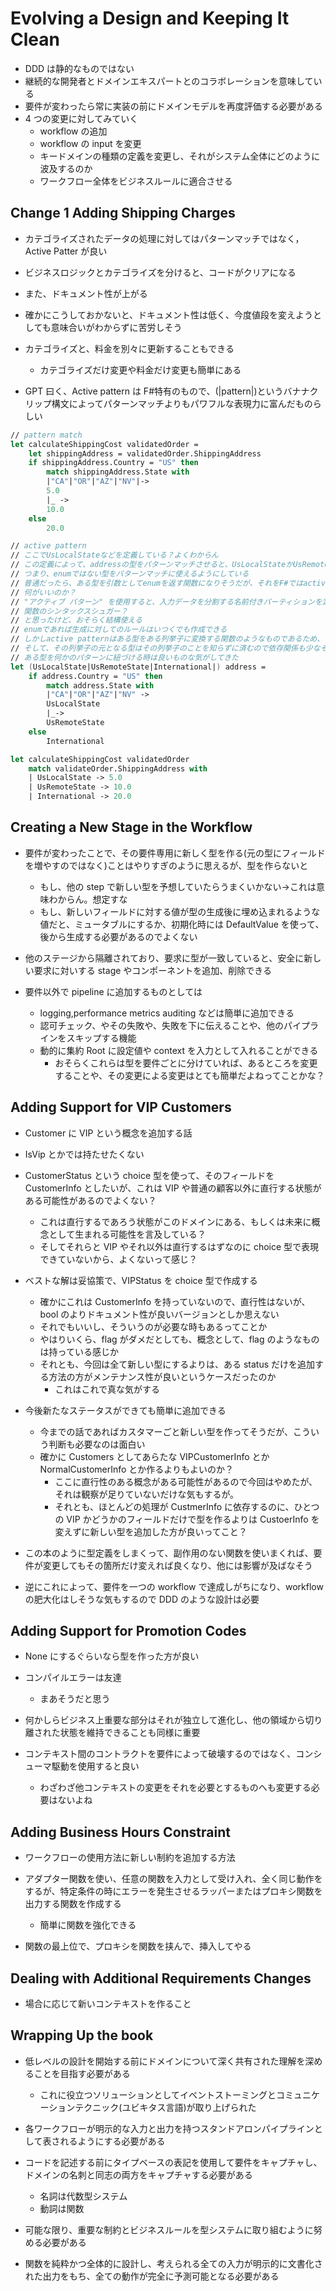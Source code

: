 # Evolving a Design and Keeping It Clean

- DDD は静的なものではない
- 継続的な開発者とドメインエキスパートとのコラボレーションを意味している
- 要件が変わったら常に実装の前にドメインモデルを再度評価する必要がある
- 4 つの変更に対してみていく
  - workflow の追加
  - workflow の input を変更
  - キードメインの種類の定義を変更し、それがシステム全体にどのように波及するのか
  - ワークフロー全体をビジネスルールに適合させる

## Change 1 Adding Shipping Charges

- カテゴライズされたデータの処理に対してはパターンマッチではなく，Active Patter が良い
- ビジネスロジックとカテゴライズを分けると、コードがクリアになる
- また、ドキュメント性が上がる

- 確かにこうしておかないと、ドキュメント性は低く、今度値段を変えようとしても意味合いがわからずに苦労しそう
- カテゴライズと、料金を別々に更新することもできる
  - カテゴライズだけ変更や料金だけ変更も簡単にある
- GPT 曰く、Active pattern は F#特有のもので、(|pattern|)というバナナクリップ構文によってパターンマッチよりもパワフルな表現力に富んだものらしい

```fs
// pattern match
let calculateShippingCost validatedOrder =
    let shippingAddress = validatedOrder.ShippingAddress
    if shippingAddress.Country = "US" then
        match shippingAddress.State with
        |"CA"|"OR"|"AZ"|"NV"|->
        5.0
        |_ ->
        10.0
    else
        20.0

// active pattern
// ここでUsLocalStateなどを定義している？よくわからん
// この定義によって、addressの型をパターンマッチさせると、UsLocalStateかUsRemoteStateかInternationalが出てくる感じだと思う
// つまり、enumではない型をパターンマッチに使えるようにしている
// 普通だったら、ある型を引数としてenumを返す関数になりそうだが、それをF#ではactive patternを使える感じか
// 何がいいのか？
// "アクティブ パターン" を使用すると、入力データを分割する名前付きパーティションを定義できます。これにより、判別共用体の場合と同様に、パターン マッチング式でこれらの名前を使用できるようになります。 アクティブ パターンを使用すると、パーティションごとにカスタマイズした方法でデータを分解できます。by MS docs
// 関数のシンタックスシュガー？
// と思ったけど、おそらく結構使える
// enumであれば生成に対してのルールはいつくでも作成できる
// しかしactive patternはある型をある列挙子に変換する関数のようなものであるため、その列挙子はおそらくその一つの作成方法しか存在しないはず
// そして、その列挙子の元となる型はその列挙子のことを知らずに済むので依存関係も少なそう
// ある型を何かのパターンに紐づける時は良いものな気がしてきた
let (UsLocalState|UsRemoteState|International|) address =
    if address.Country = "US" then
        match address.State with
        |"CA"|"OR"|"AZ"|"NV" ->
        UsLocalState
        |_->
        UsRemoteState
    else
        International

let calculateShippingCost validatedOrder
    match validateOrder.ShippingAddress with
    | UsLocalState -> 5.0
    | UsRemoteState -> 10.0
    | International -> 20.0
```

## Creating a New Stage in the Workflow

- 要件が変わったことで、その要件専用に新しく型を作る(元の型にフィールドを増やすのではなく)ことはやりすぎのように思えるが、型を作らないと

  - もし、他の step で新しい型を予想していたらうまくいかない->これは意味わからん。想定すな
  - もし、新しいフィールドに対する値が型の生成後に埋め込まれるような値だと、ミュータブルにするか、初期化時には DefaultValue を使って、後から生成する必要があるのでよくない

- 他のステージから隔離されており、要求に型が一致していると、安全に新しい要求に対いする stage やコンポーネントを追加、削除できる

- 要件以外で pipeline に追加するものとしては
  - logging,performance metrics auditing などは簡単に追加できる
  - 認可チェック、やその失敗や、失敗を下に伝えることや、他のパイプラインをスキップする機能
  - 動的に集約 Root に設定値や context を入力として入れることができる
    - おそらくこれらは型を要件ごとに分けていれば、あるところを変更することや、その変更による変更はとても簡単だよねってことかな？

## Adding Support for VIP Customers

- Customer に VIP という概念を追加する話
- IsVip とかでは持たせたくない
- CustomerStatus という choice 型を使って、そのフィールドを CustomerInfo としたいが、これは VIP や普通の顧客以外に直行する状態がある可能性があるのでよくない？

  - これは直行するであろう状態がこのドメインにある、もしくは未来に概念として生まれる可能性を言及している？
  - そしてそれらと VIP やそれ以外は直行するはずなのに choice 型で表現できていないから、よくないって感じ？

- ベストな解は妥協策で、VIPStatus を choice 型で作成する

  - 確かにこれは CustomerInfo を持っていないので、直行性はないが、bool のよりドキュメント性が良いバージョンとしか思えない
  - それでもいいし、そういうのが必要な時もあるってことか
  - やはりいくら、flag がダメだとしても、概念として、flag のようなものは持っている感じか
  - それとも、今回は全て新しい型にするよりは、ある status だけを追加する方法の方がメンテナンス性が良いというケースだったのか
    - これはこれで真な気がする

- 今後新たなステータスができても簡単に追加できる

  - 今までの話であればカスタマーごと新しい型を作ってそうだが、こういう判断も必要なのは面白い
  - 確かに Customers としてあらたな VIPCustomerInfo とか NormalCustomerInfo とか作るよりもよいのか？
    - ここに直行性のある概念がある可能性があるので今回はやめたが、それは観察が足りていないだけな気もするが。
    - それとも、ほとんどの処理が CustmerInfo に依存するのに、ひとつの VIP かどうかのフィールドだけで型を作るよりは CustoerInfo を変えずに新しい型を追加した方が良いってこと？

- この本のように型定義をしまくって、副作用のない関数を使いまくれば、要件が変更してもその箇所だけ変えれば良くなり、他には影響が及ばなそう
- 逆にこれによって、要件を一つの workflow で達成しがちになり、workflow の肥大化はしそうな気もするので DDD のような設計は必要

## Adding Support for Promotion Codes

- None にするぐらいなら型を作った方が良い
- コンパイルエラーは友達

  - まあそうだと思う

- 何かしらビジネス上重要な部分はそれが独立して進化し、他の領域から切り離された状態を維持できることも同様に重要
- コンテキスト間のコントラクトを要件によって破壊するのではなく、コンシューマ駆動を使用すると良い
  - わざわざ他コンテキストの変更をそれを必要とするものへも変更する必要はないよね

## Adding Business Hours Constraint

- ワークフローの使用方法に新しい制約を追加する方法
- アダプター関数を使い、任意の関数を入力として受け入れ、全く同じ動作をするが、特定条件の時にエラーを発生させるラッパーまたはプロキシ関数を出力する関数を作成する

  - 簡単に関数を強化できる

- 関数の最上位で、プロキシを関数を挟んで、挿入してやる

## Dealing with Additional Requirements Changes

- 場合に応じて新いコンテキストを作ること

## Wrapping Up the book

- 低レベルの設計を開始する前にドメインについて深く共有された理解を深めることを目指す必要がある

  - これに役立つソリューションとしてイベントストーミングとコミュニケーションテクニック(ユビキタス言語)が取り上げられた

- 各ワークフローが明示的な入力と出力を持つスタンドアロンパイプラインとして表されるようにする必要がある
- コードを記述する前にタイプベースの表記を使用して要件をキャプチャし、ドメインの名刺と同志の両方をキャプチャする必要がある

  - 名詞は代数型システム
  - 動詞は関数

- 可能な限り、重要な制約とビジネスルールを型システムに取り組むように努める必要がある
- 関数を純粋かつ全体的に設計し、考えられる全ての入力が明示的に文書化された出力をもち、全ての動作が完全に予測可能となる必要がある

